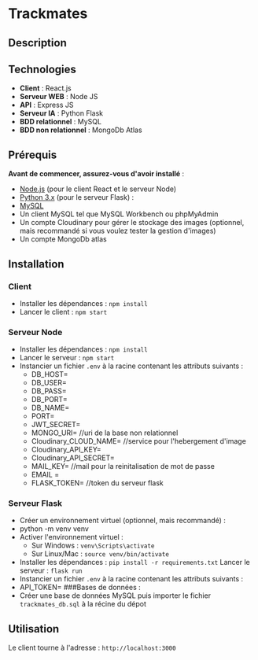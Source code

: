# Trackmates 

## Description 

## Technologies
- **Client** : React.js
- **Serveur WEB** : Node JS
- **API** : Express JS
- **Serveur IA** : Python Flask
- **BDD relationnel** : MySQL
- **BDD non relationnel** : MongoDb Atlas
  
## Prérequis
**Avant de commencer, assurez-vous d'avoir installé** :
- [Node.js](https://nodejs.org) (pour le client React et le serveur Node)
- [Python 3.x](https://www.python.org/downloads/) (pour le serveur Flask) :
- [MySQL](https://dev.mysql.com/downloads/mysql/)
- Un client MySQL tel que MySQL Workbench ou phpMyAdmin
- Un compte Cloudinary pour gérer le stockage des images (optionnel, mais recommandé si vous voulez tester la gestion d'images)
- Un compte MongoDb atlas 

## Installation
### **Client**
- Installer les dépendances : ```npm install```
- Lancer le client : ```npm start```
### **Serveur Node**
- Installer les dépendances : ```npm install```
- Lancer le serveur : ```npm start```
- Instancier un fichier ```.env``` à la racine contenant les attributs suivants : 
  - DB_HOST=
  - DB_USER=
  - DB_PASS=
  - DB_PORT=
  - DB_NAME=
  - PORT=
  - JWT_SECRET=
  - MONGO_URI= //uri de la base non relationnel 
  - Cloudinary_CLOUD_NAME= //service pour l'hebergement d'image
  - Cloudinary_API_KEY=
  - Cloudinary_API_SECRET=
  - MAIL_KEY= //mail pour la reinitalisation de mot de passe
  - EMAIL =
  - FLASK_TOKEN= //token du serveur flask 
### **Serveur Flask**
- Créer un environnement virtuel (optionnel, mais recommandé) :
- python -m venv venv
- Activer l'environnement virtuel : 
  - Sur Windows : ```venv\Scripts\activate```
  - Sur Linux/Mac : ```source venv/bin/activate```
- Installer les dépendances : ```pip install -r requirements.txt```
  Lancer le serveur : ```flask run```
- Instancier un fichier ```.env``` à la racine contenant les attributs suivants : 
- API_TOKEN=
###Bases de données :
- Créer une base de données MySQL puis importer le fichier ```trackmates_db.sql``` à la récine du dépot

## Utilisation
Le client tourne à l'adresse : ```http://localhost:3000```
